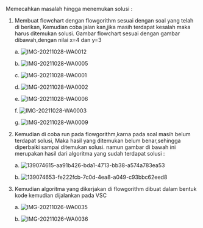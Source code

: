 Memecahkan masalah hingga menemukan solusi :

1. Membuat flowchart dengan flowgorithm sesuai dengan soal yang telah di berikan,
   Kemudian coba jalan kan,jika masih terdapat kesalah maka harus ditemukan solusi.
   Gambar flowchart sesuai dengan gambar dibawah,dengan nilai x=4 dan y=3
   
   a. ![IMG-20211028-WA0012](https://user-images.githubusercontent.com/93030333/139205881-9da52b65-c924-4b16-aca6-77b12713f3f9.jpg)
    
   b. ![IMG-20211028-WA0005](https://user-images.githubusercontent.com/93030333/139206027-7758a240-e2e6-4ba7-8010-ea96db7cf3e4.jpg)

   c. ![IMG-20211028-WA0001](https://user-images.githubusercontent.com/93030333/139206121-d11124d6-d830-428e-b8b3-84fd7eeb3fbe.jpg)

   d. ![IMG-20211028-WA0002](https://user-images.githubusercontent.com/93030333/139206180-ddced683-42be-44ca-a381-9de2c47b1f27.jpg)

   e. ![IMG-20211028-WA0006](https://user-images.githubusercontent.com/93030333/139206253-8b32ae1c-ebff-4e59-9352-ee51b2ac8c11.jpg)

   f. ![IMG-20211028-WA0003](https://user-images.githubusercontent.com/93030333/139206314-04153ca2-41a1-49bd-91f8-e86479fa0cfd.jpg)

   g. ![IMG-20211028-WA0009](https://user-images.githubusercontent.com/93030333/139206374-e23b3c9e-5c8c-4544-b6c2-9a1feda6e14e.jpg)

2. Kemudian di coba run pada flowgorithm,karna pada soal masih belum terdapat solusi,
   Maka hasil yang ditemukan belum benar,sehingga diperbaiki sampai ditemukan solusi.
   namun gambar di bawah ini merupakan hasil dari algoritma yang sudah terdapat solusi :

   a. ![139074615-aa91b426-bda1-4713-bb38-a574a783ea53](https://user-images.githubusercontent.com/93030333/139231631-b7fa6f1e-23d0-485d-87fb-73bca55174e6.png)

   b. ![139074653-fe222fcb-7c0d-4ea8-a049-c93bbc62eed8](https://user-images.githubusercontent.com/93030333/139231590-945c277c-b4de-496b-b0fc-e13147307585.png)





   

3. Kemudian algoritma yang dikerjakan di flowgorithm dibuat dalam bentuk kode kemudian dijalankan pada VSC

   a. ![IMG-20211026-WA0035](https://user-images.githubusercontent.com/93030333/139208570-6ccc0965-dae3-477d-b2b9-012d6d4da4fe.jpg)

   b. ![IMG-20211026-WA0036](https://user-images.githubusercontent.com/93030333/139208591-9d8d266e-f922-4143-8dd3-3001ae551abe.jpg)
